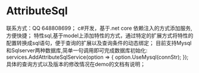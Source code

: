 # AttributeSql
联系方式：QQ 648808699；
c#开发，基于.net core 依赖注入的方式添加服务,方便快捷；
特性sql,基于model上添加特性的方式，通过特定的扩展方式将特性的配置转换成sql语句，便于查询的扩展以及查询条件的动态绑定；
目前支持Mysql和Sqlserver两种数据库,简单一句调用即可完成数据库初始化:
services.AddAttributeSqlService(option =>
{
    option.UseMysql(connStr);
});
具体的查询方式以及版本的修改情况在demo的文档有说明；
